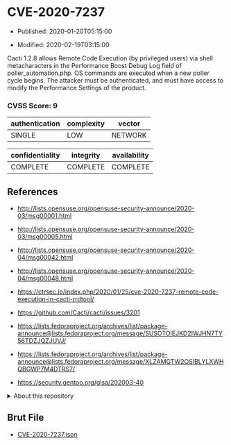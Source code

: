 # CVE-2020-7237

- Published: 2020-01-20T05:15:00

- Modified: 2020-02-19T03:15:00

Cacti 1.2.8 allows Remote Code Execution (by privileged users) via shell metacharacters in the Performance Boost Debug Log field of poller_automation.php. OS commands are executed when a new poller cycle begins. The attacker must be authenticated, and must have access to modify the Performance Settings of the product.

### CVSS Score: **9**

| authentication | complexity | vector |
| --- | --- | --- |
| SINGLE | LOW | NETWORK |

| confidentiality | integrity | availability |
| --- | --- | --- |
| COMPLETE | COMPLETE | COMPLETE |

## References

* http://lists.opensuse.org/opensuse-security-announce/2020-03/msg00001.html

* http://lists.opensuse.org/opensuse-security-announce/2020-03/msg00005.html

* http://lists.opensuse.org/opensuse-security-announce/2020-04/msg00042.html

* http://lists.opensuse.org/opensuse-security-announce/2020-04/msg00048.html

* https://ctrsec.io/index.php/2020/01/25/cve-2020-7237-remote-code-execution-in-cacti-rrdtool/

* https://github.com/Cacti/cacti/issues/3201

* https://lists.fedoraproject.org/archives/list/package-announce@lists.fedoraproject.org/message/SUSOTOIEJKD2IWJHN7TY56TDZJQZJUVJ/

* https://lists.fedoraproject.org/archives/list/package-announce@lists.fedoraproject.org/message/XLZAMGTW2OSIBLYLXWHQBGWP7M4DTRS7/

* https://security.gentoo.org/glsa/202003-40

<details>
<summary>About this repository</summary> 

  This repository is part of the project [Live Hack CVE](https://github.com/Live-Hack-CVE). Main website can be found [www.live-hack.org](https://www.live-hack.org) 
  
  Made by [Sn0wAlice](https://github.com/Sn0wAlice) for the people that care about security and need to have a feed of the latest CVEs. Hope you enjoy it, don't forget to star the repo and follow me on [Twitter](https://twitter.com/Sn0wAlice) and [Github](https://github.com/Sn0wAlice). And that is my [personnal website](https://www.alice-snow.me/)

  - [Home Page](https://github.com/Live-Hack-CVE)
  - [Framework](https://github.com/Live-Hack-CVE/cve-framework)
  - [CVE database](https://github.com/Live-Hack-CVE/full_database)
  - [Changelog](https://github.com/Live-Hack-CVE/Changelog)
</details>

## Brut File

* [CVE-2020-7237.json](https://raw.githubusercontent.com/Live-Hack-CVE/full_database/main/cves/2020/CVE-2020-7237.json)


